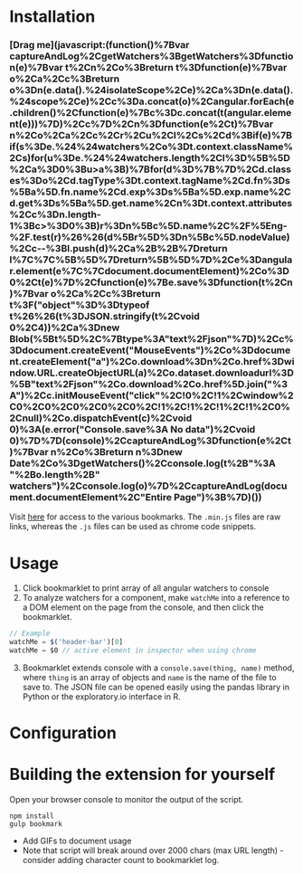 
# Installation

### [Drag me](javascript:(function()%7Bvar captureAndLog%2CgetWatchers%3BgetWatchers%3Dfunction(e)%7Bvar t%2Cn%2Co%3Breturn t%3Dfunction(e)%7Bvar o%2Ca%2Cc%3Breturn o%3Dn(e.data().%24isolateScope%2Ce)%2Ca%3Dn(e.data().%24scope%2Ce)%2Cc%3Da.concat(o)%2Cangular.forEach(e.children()%2Cfunction(e)%7Bc%3Dc.concat(t(angular.element(e)))%7D)%2Cc%7D%2Cn%3Dfunction(e%2Ct)%7Bvar n%2Co%2Ca%2Cc%2Cr%2Cu%2Cl%2Cs%2Cd%3Bif(e)%7Bif(s%3De.%24%24watchers%2Co%3Dt.context.className%2Cs)for(u%3De.%24%24watchers.length%2Cl%3D%5B%5D%2Ca%3D0%3Bu>a%3B)%7Bfor(d%3D%7B%7D%2Cd.classes%3Do%2Cd.tagType%3Dt.context.tagName%2Cd.fn%3Ds%5Ba%5D.fn.name%2Cd.exp%3Ds%5Ba%5D.exp.name%2Cd.get%3Ds%5Ba%5D.get.name%2Cn%3Dt.context.attributes%2Cc%3Dn.length-1%3Bc>%3D0%3B)r%3Dn%5Bc%5D.name%2C%2F%5Eng-%2F.test(r)%26%26(d%5Br%5D%3Dn%5Bc%5D.nodeValue)%2Cc--%3Bl.push(d)%2Ca%2B%2B%7Dreturn l%7C%7C%5B%5D%7Dreturn%5B%5D%7D%2Ce%3Dangular.element(e%7C%7Cdocument.documentElement)%2Co%3D0%2Ct(e)%7D%2Cfunction(e)%7Be.save%3Dfunction(t%2Cn)%7Bvar o%2Ca%2Cc%3Breturn t%3F("object"%3D%3Dtypeof t%26%26(t%3DJSON.stringify(t%2Cvoid 0%2C4))%2Ca%3Dnew Blob(%5Bt%5D%2C%7Btype%3A"text%2Fjson"%7D)%2Cc%3Ddocument.createEvent("MouseEvents")%2Co%3Ddocument.createElement("a")%2Co.download%3Dn%2Co.href%3Dwindow.URL.createObjectURL(a)%2Co.dataset.downloadurl%3D%5B"text%2Fjson"%2Co.download%2Co.href%5D.join("%3A")%2Cc.initMouseEvent("click"%2C!0%2C!1%2Cwindow%2C0%2C0%2C0%2C0%2C0%2C!1%2C!1%2C!1%2C!1%2C0%2Cnull)%2Co.dispatchEvent(c)%2Cvoid 0)%3A(e.error("Console.save%3A No data")%2Cvoid 0)%7D%7D(console)%2CcaptureAndLog%3Dfunction(e%2Ct)%7Bvar n%2Co%3Breturn n%3Dnew Date%2Co%3DgetWatchers()%2Cconsole.log(t%2B"%3A "%2Bo.length%2B" watchers")%2Cconsole.log(o)%7D%2CcaptureAndLog(document.documentElement%2C"Entire Page")%3B%7D)())


Visit [here](public/) for access to the various bookmarks. The `.min.js` files are raw links, whereas the `.js` files can be used as chrome code snippets.

# Usage

1. Click bookmarklet to print array of all angular watchers to console
2. To analyze watchers for a component, make `watchMe` into a reference to a DOM element on the page from the console, and then click the bookmarklet. 
```javascript
// Example
watchMe = $('header-bar')[0]
watchMe = $0 // active element in inspector when using chrome
```
3. Bookmarklet extends console with a `console.save(thing, name)` method, where `thing` is an array of objects and `name` is the name of the file to save to. The JSON file can be opened easily using the pandas library in Python or the exploratory.io interface in R.

# Configuration

# Building the extension for yourself

Open your browser console to monitor the output of the script.

```
npm install
gulp bookmark
```

- Add GIFs to document usage
- Note that script will break around over 2000 chars (max URL length) - consider adding character count to bookmarklet log.